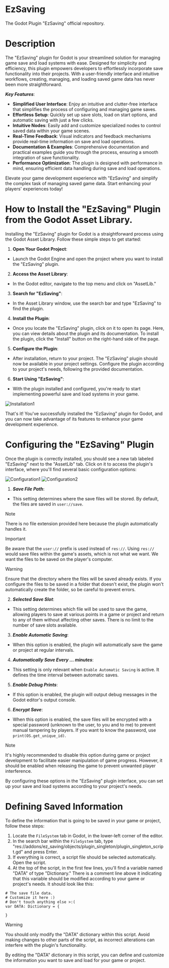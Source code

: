 # EzSaving
The Godot Plugin "EzSaving" official repository.

# Description
The "EzSaving" plugin for Godot is your streamlined solution for managing game save and load systems with ease. Designed for simplicity and efficiency, this plugin empowers developers to effortlessly incorporate save functionality into their projects. With a user-friendly interface and intuitive workflows, creating, managing, and loading saved game data has never been more straightforward.

***Key Features***:
+ **Simplified User Interface**: Enjoy an intuitive and clutter-free interface that simplifies the process of configuring and managing game saves.
+ **Effortless Setup**: Quickly set up save slots, load on start options, and automatic saving with just a few clicks.
+ **Intuitive Nodes**: Easily add and customize specialized nodes to control saved data within your game scenes.
+ **Real-Time Feedback**: Visual indicators and feedback mechanisms provide real-time information on save and load operations.
+ **Documentation & Examples**: Comprehensive documentation and practical examples guide you through the process, ensuring a smooth integration of save functionality.
+ **Performance Optimization**: The plugin is designed with performance in mind, ensuring efficient data handling during save and load operations.
  
Elevate your game development experience with "EzSaving" and simplify the complex task of managing saved game data. Start enhancing your players' experiences today!

# How to Install the "EzSaving" Plugin from the Godot Asset Library.

Installing the "EzSaving" plugin for Godot is a straightforward process using the Godot Asset Library. Follow these simple steps to get started:

1. **Open Your Godot Project**:
+ Launch the Godot Engine and open the project where you want to install the "EzSaving" plugin.

2. **Access the Asset Library**:
+ In the Godot editor, navigate to the top menu and click on "AssetLib."

3. **Search for "EzSaving"**:
+ In the Asset Library window, use the search bar and type "EzSaving" to find the plugin.

4. **Install the Plugin**:
+ Once you locate the "EzSaving" plugin, click on it to open its page. Here, you can view details about the plugin and its documentation.
To install the plugin, click the "Install" button on the right-hand side of the page.

5. **Configure the Plugin**:
+ After installation, return to your project. The "EzSaving" plugin should now be available in your project settings.
Configure the plugin according to your project's needs, following the provided documentation.

6. **Start Using "EzSaving"**:
+ With the plugin installed and configured, you're ready to start implementing powerful save and load systems in your game.

![Installation1](https://github.com/LucasBr003/ez-saving/assets/94023123/18ade31b-4900-4d37-97d7-55eb0e843f1d)

That's it! You've successfully installed the "EzSaving" plugin for Godot, and you can now take advantage of its features to enhance your game development experience.

# Configuring the "EzSaving" Plugin

Once the plugin is correctly installed, you should see a new tab labeled "EzSaving" next to the "AssetLib" tab. Click on it to access the plugin's interface, where you'll find several basic configuration options:

![Configuration1](https://github.com/LucasBr003/ez-saving/assets/94023123/293da957-7741-48ae-81f2-4e0dccfe856c)
![Configuration2](https://github.com/LucasBr003/ez-saving/assets/94023123/d1aa61e9-2886-4f9b-acdc-aae0d9a500ad)

1. ***Save File Path***:
+ This setting determines where the save files will be stored. By default, the files are saved in `user://save`. 

> [!NOTE]
> There is no file extension provided here because the plugin automatically handles it.

> [!IMPORTANT]
> Be aware that the `user://` prefix is used instead of `res://`. Using `res://` would save files within the game's assets, which is not what we want. We want the files to be saved on the player's computer.

> [!WARNING]
> Ensure that the directory where the files will be saved already exists. If you configure the files to be saved in a folder that doesn't exist, the plugin won't automatically create the folder, so be careful to prevent errors.

2. ***Selected Save Slot***:
+ This setting determines which file will be used to save the game, allowing players to save at various points in a game or project and return to any of them without affecting other saves. There is no limit to the number of save slots available.

3. ***Enable Automatic Saving***:
+ When this option is enabled, the plugin will automatically save the game or project at regular intervals.

4. ***Automatically Save Every ... minutes***:
+ This setting is only relevant when `Enable Automatic Saving` is active. It defines the time interval between automatic saves.

5. ***Enable Debug Prints***:
+ If this option is enabled, the plugin will output debug messages in the Godot editor's output console.

6. ***Encrypt Save***:
+ When this option is enabled, the save files will be encrypted with a special password (unknown to the user, to you and to me) to prevent manual tampering by players. If you want to know the password, use `print(OS.get_unique_id)`.

> [!NOTE]
> It's highly recommended to disable this option during game or project development to facilitate easier manipulation of game progress. However, it should be enabled when releasing the game to prevent unwanted player interference.

By configuring these options in the "EzSaving" plugin interface, you can set up your save and load systems according to your project's needs.

# Defining Saved Information

To define the information that is going to be saved in your game or project, follow these steps:

1. Locate the `FileSystem` tab in Godot, in the lower-left corner of the editor.
2. In the search bar within the `FileSystem` tab, type "res://addons/ez_saving/objects/plugin_singleton/plugin_singleton_script.gd" and press Enter.
3. If everything is correct, a script file should be selected automatically. Open the script.
4. At the top of the script, in the first few lines, you'll find a variable named "DATA" of type "Dictionary." There is a comment line above it indicating that this variable should be modified according to your game or project's needs. It should look like this:
```
# The save file data. 
# Customize it here :) 
# Don't touch anything else >:(
var DATA: Dictionary = {
	
}
```
> [!WARNING]
> You should only modify the "DATA" dictionary within this script. Avoid making changes to other parts of the script, as incorrect alterations can interfere with the plugin's functionality.

By editing the "DATA" dictionary in this script, you can define and customize the information you want to save and load for your game or project.
